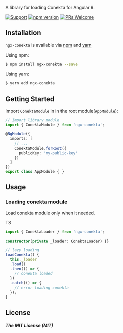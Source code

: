 A library for loading Conekta for Angular 9.


[![Support](https://img.shields.io/badge/support-Angular%209-black.svg)](https://www.npmjs.com/package/ngx-conekta)
[![npm version](https://badge.fury.io/js/ngx-conekta.svg)](https://badge.fury.io/js/ngx-conekta)
[![PRs Welcome](https://img.shields.io/badge/PRs-welcome-brightgreen.svg)](http://makeapullrequest.com)

## Installation

`ngx-conekta` is available via [npm](https://www.npmjs.com/package/ngx-conekta) and [yarn](https://yarnpkg.com/en/package/ngx-conekta)

Using npm:
```bash
$ npm install ngx-conekta --save
```

Using yarn:
```bash
$ yarn add ngx-conekta
```

## Getting Started

Import `ConektaModule` in  in the root module(`AppModule`):   
   
```typescript   
// Import library module
import { ConektaModule } from 'ngx-conekta';

@NgModule({
  imports: [
    // ...
    ConektaModule.forRoot({
      publicKey: 'my-public-key'
    })
  ]
})
export class AppModule { }
```

## Usage


### Loading conekta module

Load conekta module only when it needed.

TS

```typescript
import { ConektaLoader } from 'ngx-conekta';

constructor(private _loader: ConektaLoader) {}

// lazy loading
loadConekta() {
  this._loader
  .load()
  .then(() => {
    // conekta loaded
  })
  .catch(() => {
    // error loading conekta
  });
}
```

## License

##### The MIT License (MIT)
